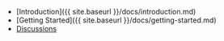 - [Introduction]({{ site.baseurl }}/docs/introduction.md)
- [Getting Started]({{ site.baseurl }}/docs/getting-started.md)
- [Discussions](https://github.com/vchinnap/CloudOps-Confluence/discussions)
